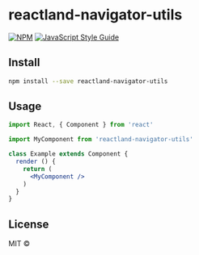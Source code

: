# reactland-navigator-utils

> 

[![NPM](https://img.shields.io/npm/v/reactland-navigator-utils.svg)](https://www.npmjs.com/package/reactland-navigator-utils) [![JavaScript Style Guide](https://img.shields.io/badge/code_style-standard-brightgreen.svg)](https://standardjs.com)

## Install

```bash
npm install --save reactland-navigator-utils
```

## Usage

```jsx
import React, { Component } from 'react'

import MyComponent from 'reactland-navigator-utils'

class Example extends Component {
  render () {
    return (
      <MyComponent />
    )
  }
}
```

## License

MIT © [](https://github.com/)

